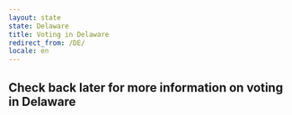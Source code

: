 ```yaml
---
layout: state
state: Delaware
title: Voting in Delaware
redirect_from: /DE/
locale: en
---
```


## Check back later for more information on voting in Delaware
